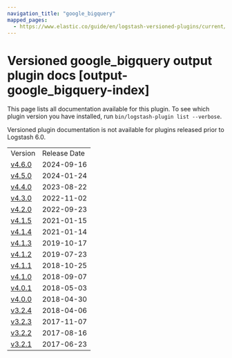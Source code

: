 ```yaml
---
navigation_title: "google_bigquery"
mapped_pages:
  - https://www.elastic.co/guide/en/logstash-versioned-plugins/current/output-google_bigquery-index.html
---
```


# Versioned google_bigquery output plugin docs [output-google_bigquery-index]

This page lists all documentation available for this plugin. To see which plugin version you have installed, run `bin/logstash-plugin list --verbose`.

Versioned plugin documentation is not available for plugins released prior to Logstash 6.0.

| | |
| :- | :- |
| Version | Release Date |
| [v4.6.0](v4-6-0-plugins-outputs-google_bigquery.md) | 2024-09-16 |
| [v4.5.0](v4-5-0-plugins-outputs-google_bigquery.md) | 2024-01-24 |
| [v4.4.0](v4-4-0-plugins-outputs-google_bigquery.md) | 2023-08-22 |
| [v4.3.0](v4-3-0-plugins-outputs-google_bigquery.md) | 2022-11-02 |
| [v4.2.0](v4-2-0-plugins-outputs-google_bigquery.md) | 2022-09-23 |
| [v4.1.5](v4-1-5-plugins-outputs-google_bigquery.md) | 2021-01-15 |
| [v4.1.4](v4-1-4-plugins-outputs-google_bigquery.md) | 2021-01-14 |
| [v4.1.3](v4-1-3-plugins-outputs-google_bigquery.md) | 2019-10-17 |
| [v4.1.2](v4-1-2-plugins-outputs-google_bigquery.md) | 2019-07-23 |
| [v4.1.1](v4-1-1-plugins-outputs-google_bigquery.md) | 2018-10-25 |
| [v4.1.0](v4-1-0-plugins-outputs-google_bigquery.md) | 2018-09-07 |
| [v4.0.1](v4-0-1-plugins-outputs-google_bigquery.md) | 2018-05-03 |
| [v4.0.0](v4-0-0-plugins-outputs-google_bigquery.md) | 2018-04-30 |
| [v3.2.4](v3-2-4-plugins-outputs-google_bigquery.md) | 2018-04-06 |
| [v3.2.3](v3-2-3-plugins-outputs-google_bigquery.md) | 2017-11-07 |
| [v3.2.2](v3-2-2-plugins-outputs-google_bigquery.md) | 2017-08-16 |
| [v3.2.1](v3-2-1-plugins-outputs-google_bigquery.md) | 2017-06-23 |
